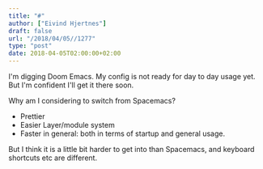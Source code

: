 ```yaml
---
title: "#"
author: ["Eivind Hjertnes"]
draft: false
url: "/2018/04/05//1277"
type: "post"
date: 2018-04-05T02:00:00+02:00
---
```


I'm digging Doom Emacs. My config is not ready for day to day usage yet.
But I'm confident I'll get it there soon.

Why am I considering to switch from Spacemacs?

-   Prettier
-   Easier Layer/module system
-   Faster in general: both in terms of startup and general usage.

But I think it is a little bit harder to get into than Spacemacs, and
keyboard shortcuts etc are different.

